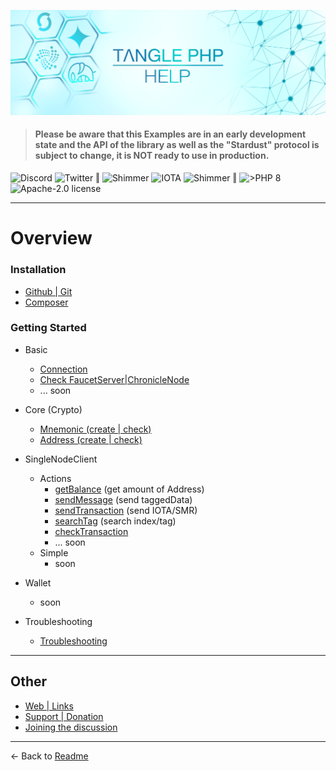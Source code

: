 ![](.meta/Banner.png)

> #### Please be aware that this Examples are in an early development state and the API of the library as well as the "Stardust" protocol is subject to change, it is NOT ready to use in production.

<a href="https://discord.iota.org/" style="text-decoration:none;"><img src="https://img.shields.io/badge/Discord-9cf.svg?style=social&logo=discord" alt="Discord"></a>
<a href="https://twitter.com/tanglePHP/" style="text-decoration:none;"><img src="https://img.shields.io/badge/Twitter-@tanglePHP-9cf.svg?style=social&logo=twitter" alt="Twitter"></a> ‖
<a href="https://www.tanglephp.com/" style="text-decoration:none;"><img src="https://img.shields.io/badge/tanglePHP-grey?style=flat-square&logo=tanglePHP" alt="Shimmer"></a>
<a href="https://www.iota.org/" style="text-decoration:none;"><img src="https://img.shields.io/badge/IOTA-grey?style=flat-square&logo=iota" alt="IOTA"></a>
<a href="https://www.shimmer.network/" style="text-decoration:none;"><img src="https://img.shields.io/badge/Shimmer-grey?style=flat-square&logo=shimmer" alt="Shimmer"></a> ‖
<a href="https://www.php.net/" style="text-decoration:none;"><img src="https://img.shields.io/badge/PHP->= 8.1.x-blue?style=flat-square&logo=php" alt=">PHP 8"></a>
<a href="https://github.com/iota-community/iota.php/LICENSE" style="text-decoration:none;"><img src="https://img.shields.io/badge/license-Apache--2.0-green?style=flat-square" alt="Apache-2.0 license"></a>

---

# Overview

### Installation

+ [Github | Git](./001_installation_github.md)
+ [Composer](./001_installation_composer.md)

### Getting Started

+ Basic
    + [Connection](./002_basic_connection.md)
    + [Check FaucetServer|ChronicleNode](./002_basic_check_connection.md)
    + ... soon


+ Core (Crypto)
    + [Mnemonic (create | check)](./002_basic_crypto_mnemonic.md)
    + [Address (create | check)](./002_basic_crypto_address.md)


+ SingleNodeClient
    + Actions
        + [getBalance](./003_singlenodeclient_action_getBalance.md) (get amount of Address)
        + [sendMessage](./003_singlenodeclient_action_sendMessage.md) (send taggedData)
        + [sendTransaction](./003_singlenodeclient_action_sendTransaction.md) (send IOTA/SMR)
        + [searchTag](./003_singlenodeclient_action_searchTag.md) (search index/tag)
        + [checkTransaction](./003_singlenodeclient_action_checkTransaction.md)
        + ... soon
    + Simple
      + soon


+ Wallet
    + soon


+ Troubleshooting
    + [Troubleshooting](./100_troubleshooting.md)

---

## Other

+ [Web | Links](./100_web.md)
+ [Support | Donation](./100_donation.md)
+ [Joining the discussion](./100_discussion.md)

---

<- Back to [Readme](../README.md)